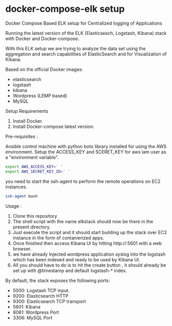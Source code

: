 # docker-compose-elk setup 

Docker Compose Based ELK setup for Centralized logging of Applications

Running the latest version of the ELK (Elasticseach, Logstash, Kibana) stack with Docker and Docker-compose.

With this ELK setup we are trying to analyze the data set using the aggregation and search capabilities of ElasticSearch and for Visualization of Kibana.

Based on the official Docker images:

- elasticsearch
- logstash
- kibana
- Wordpress (LEMP based)
- MySQL

Setup Requirements

1. Install Docker.
2. Install Docker-compose latest version.

Pre-requisites :

Ansible control machine with python boto library installed for using the AWS environment.
Setup the ACCESS_KEY and SCERET_KEY for aws iam user as a "environment variable".

```bash
export AWS_ACCESS_KEY=' ' 
export AWS_SECRET_KEY_ID=' '
```

you need to start the ssh-agent to perform the remote operations on EC2 instances.

```bash
ssh-agent bash
```

Usage :

1. Clone this repository
2. The shell script with the name elkstack should now be there in the present directory.
3. Just execute the script and it should start building up the stack over EC2 instance in the form of contanierized apps.
4. Once finished then access Kibana UI by hitting http://<ec2 instance IP>:5601 with a web browser.  
5. we have already Injected wordpress application syslog into the logstash which has been indexed and ready to be used by Kibana UI.
6. All you should have to do is to hit the create button , it should already be set up with @timestamp and default logstash-* index.

By default, the stack exposes the following ports:

- 5000: Logstash TCP input.
- 9200: Elasticsearch HTTP
- 9300: Elasticsearch TCP transport
- 5601: Kibana
- 8081: Wordpress Port
- 3306: MySQL Port
